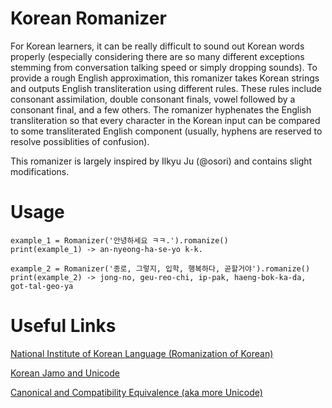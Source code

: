 # Korean Romanizer
For Korean learners, it can be really difficult to sound out Korean words properly (especially considering there are so many different exceptions stemming from conversation talking speed or simply dropping sounds). To provide a rough English approximation, this romanizer takes Korean strings and outputs English transliteration using different rules. These rules include consonant assimilation, double consonant finals, vowel followed by a consonant final, and a few others. The romanizer hyphenates the English transliteration so that every character in the Korean input can be compared to some transliterated English component (usually, hyphens are reserved to resolve possiblities of confusion). 

This romanizer is largely inspired by Ilkyu Ju (@osori) and contains slight modifications.

# Usage
```
example_1 = Romanizer('안녕하세요 ㅋㅋ.').romanize()
print(example_1) -> an-nyeong-ha-se-yo k-k.

example_2 = Romanizer('종로, 그렇지, 입학, 행복하다, 곧할거야').romanize()
print(example_2) -> jong-no, geu-reo-chi, ip-pak, haeng-bok-ka-da, got-tal-geo-ya
```
# Useful Links
[National Institute of Korean Language (Romanization of Korean)](https://www.korean.go.kr/front_eng/roman/roman_01.do)

[Korean Jamo and Unicode](http://gernot-katzers-spice-pages.com/var/korean_hangul_unicode.html#:~:text=The%20Hangul%20syllabary%20occupies%20the,used%20for%20encoding%20Korean%20text)

[Canonical and Compatibility Equivalence (aka more Unicode)](http://unicode.org/reports/tr15/#Canon_Compat_Equivalence)
